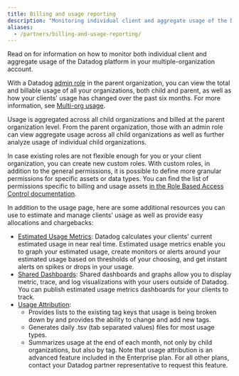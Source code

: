```yaml
---
title: Billing and usage reporting
description: "Monitoring individual client and aggregate usage of the Datadog platform in multi-organization account setups."
aliases:
  - /partners/billing-and-usage-reporting/
---
```


Read on for information on how to monitor both individual client and aggregate usage of the Datadog platform in your multiple-organization account.

With a Datadog [admin role][1] in the parent organization, you can view the total and billable usage of all your organizations, both child and parent, as well as how your clients' usage has changed over the past six months. For more information, see [Multi-org usage][2].

Usage is aggregated across all child organizations and billed at the parent organization level. From the parent organization, those with an admin role can view aggregate usage across all child organizations as well as further analyze usage of individual child organizations.

In case existing roles are not flexible enough for you or your client organization, you can create new custom roles. With custom roles, in addition to the general permissions, it is possible to define more granular permissions for specific assets or data types. You can find the list of permissions specific to billing and usage assets [in the Role Based Access Control documentation][3].

In addition to the usage page, here are some additional resources you can use to estimate and manage clients' usage as well as provide easy allocations and chargebacks:
- [Estimated Usage Metrics][4]: Datadog calculates your clients' current estimated usage in near real time. Estimated usage metrics enable you to graph your estimated usage, create monitors or alerts around your estimated usage based on thresholds of your choosing, and get instant alerts on spikes or drops in your usage.
- [Shared Dashboards][5]: Shared dashboards and graphs allow you to display metric, trace, and log visualizations with your users outside of Datadog. You can publish estimated usage metrics dashboards for your clients to track.
- [Usage Attribution][6]:
  - Provides lists to the existing tag keys that usage is being broken down by and provides the ability to change and add new tags.
  - Generates daily .tsv (tab separated values) files for most usage types.
  - Summarizes usage at the end of each month, not only by child organizations, but also by tag.
  Note that usage attribution is an advanced feature included in the Enterprise plan. For all other plans, contact your Datadog partner representative to request this feature.

[1]: /account_management/rbac/
[2]: /account_management/multi_organization/#multi-org-usage
[3]: /account_management/rbac/permissions/?tab=ui#billing-and-usage
[4]: /account_management/billing/usage_metrics/
[5]: /dashboards/sharing/
[6]: /account_management/billing/usage_attribution/
